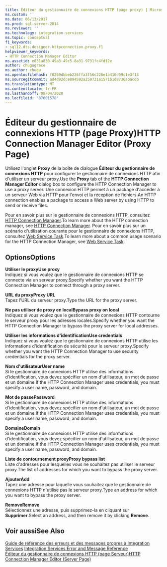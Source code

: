 ```yaml
---
title: Éditeur du gestionnaire de connexions HTTP (page proxy) | Microsoft Docs
ms.custom: ''
ms.date: 06/13/2017
ms.prod: sql-server-2014
ms.reviewer: ''
ms.technology: integration-services
ms.topic: conceptual
f1_keywords:
- sql12.dts.designer.httpconnection.proxy.f1
helpviewer_keywords:
- HTTP Connection Manager Editor
ms.assetid: e831a830-49a3-49c5-8a31-9731fc4fd12e
author: chugugrace
ms.author: chugu
ms.openlocfilehash: f8269dbbeb226ffa3f56c226e1a416d99c1e3f13
ms.sourcegitcommit: ad4d92dce894592a259721a1571b1d8736abacdb
ms.translationtype: MT
ms.contentlocale: fr-FR
ms.lasthandoff: 08/04/2020
ms.locfileid: "87601578"
---
```

# <a name="http-connection-manager-editor-proxy-page"></a><span data-ttu-id="bdad3-102">Éditeur du gestionnaire de connexions HTTP (page Proxy)</span><span class="sxs-lookup"><span data-stu-id="bdad3-102">HTTP Connection Manager Editor (Proxy Page)</span></span>
  <span data-ttu-id="bdad3-103">Utilisez l'onglet **Proxy** de la boîte de dialogue **Éditeur du gestionnaire de connexions HTTP** pour configurer le gestionnaire de connexions HTTP afin d'utiliser un serveur proxy.</span><span class="sxs-lookup"><span data-stu-id="bdad3-103">Use the **Proxy** tab of the **HTTP Connection Manager Editor** dialog box to configure the HTTP Connection Manager to use a proxy server.</span></span> <span data-ttu-id="bdad3-104">Une connexion HTTP permet à un package d'accéder à un serveur Web via HTTP pour l'envoi et la réception de fichiers.</span><span class="sxs-lookup"><span data-stu-id="bdad3-104">An HTTP connection enables a package to access a Web server by using HTTP to send or receive files.</span></span>  
  
 <span data-ttu-id="bdad3-105">Pour en savoir plus sur le gestionnaire de connexions HTTP, consultez [HTTP Connection Manager](connection-manager/http-connection-manager.md).</span><span class="sxs-lookup"><span data-stu-id="bdad3-105">To learn more about the HTTP connection manager, see [HTTP Connection Manager](connection-manager/http-connection-manager.md).</span></span> <span data-ttu-id="bdad3-106">Pour en savoir plus sur un scénario d'utilisation courante pour le gestionnaire de connexions HTTP, consultez [Web Service Task](control-flow/web-service-task.md).</span><span class="sxs-lookup"><span data-stu-id="bdad3-106">To learn more about a common usage scenario for the HTTP Connection Manager, see [Web Service Task](control-flow/web-service-task.md).</span></span>  
  
## <a name="options"></a><span data-ttu-id="bdad3-107">Options</span><span class="sxs-lookup"><span data-stu-id="bdad3-107">Options</span></span>  
 <span data-ttu-id="bdad3-108">**Utiliser le proxy**</span><span class="sxs-lookup"><span data-stu-id="bdad3-108">**Use proxy**</span></span>  
 <span data-ttu-id="bdad3-109">Indiquez si vous voulez que le gestionnaire de connexions HTTP se connecte via un serveur proxy.</span><span class="sxs-lookup"><span data-stu-id="bdad3-109">Specify whether you want the HTTP Connection Manager to connect through a proxy server.</span></span>  
  
 <span data-ttu-id="bdad3-110">**URL du proxy**</span><span class="sxs-lookup"><span data-stu-id="bdad3-110">**Proxy URL**</span></span>  
 <span data-ttu-id="bdad3-111">Tapez l'URL du serveur proxy.</span><span class="sxs-lookup"><span data-stu-id="bdad3-111">Type the URL for the proxy server.</span></span>  
  
 <span data-ttu-id="bdad3-112">**Ne pas utiliser de proxy en local**</span><span class="sxs-lookup"><span data-stu-id="bdad3-112">**Bypass proxy on local**</span></span>  
 <span data-ttu-id="bdad3-113">Indiquez si vous voulez que le gestionnaire de connexions HTTP contourne le serveur proxy pour les adresses locales.</span><span class="sxs-lookup"><span data-stu-id="bdad3-113">Specify whether you want the HTTP Connection Manager to bypass the proxy server for local addresses.</span></span>  
  
 <span data-ttu-id="bdad3-114">**Utiliser les informations d'identification**</span><span class="sxs-lookup"><span data-stu-id="bdad3-114">**Use credentials**</span></span>  
 <span data-ttu-id="bdad3-115">Indiquez si vous voulez que le gestionnaire de connexions HTTP utilise les informations d'identification de sécurité pour le serveur proxy.</span><span class="sxs-lookup"><span data-stu-id="bdad3-115">Specify whether you want the HTTP Connection Manager to use security credentials for the proxy server.</span></span>  
  
 <span data-ttu-id="bdad3-116">**Nom d'utilisateur**</span><span class="sxs-lookup"><span data-stu-id="bdad3-116">**User name**</span></span>  
 <span data-ttu-id="bdad3-117">Si le gestionnaire de connexions HTTP utilise des informations d'identification, vous devez spécifier un nom d'utilisateur, un mot de passe et un domaine.</span><span class="sxs-lookup"><span data-stu-id="bdad3-117">If the HTTP Connection Manager uses credentials, you must specify a user name, password, and domain.</span></span>  
  
 <span data-ttu-id="bdad3-118">**Mot de passe**</span><span class="sxs-lookup"><span data-stu-id="bdad3-118">**Password**</span></span>  
 <span data-ttu-id="bdad3-119">Si le gestionnaire de connexions HTTP utilise des informations d'identification, vous devez spécifier un nom d'utilisateur, un mot de passe et un domaine.</span><span class="sxs-lookup"><span data-stu-id="bdad3-119">If the HTTP Connection Manager uses credentials, you must specify a user name, password, and domain.</span></span>  
  
 <span data-ttu-id="bdad3-120">**Domaine**</span><span class="sxs-lookup"><span data-stu-id="bdad3-120">**Domain**</span></span>  
 <span data-ttu-id="bdad3-121">Si le gestionnaire de connexions HTTP utilise des informations d'identification, vous devez spécifier un nom d'utilisateur, un mot de passe et un domaine.</span><span class="sxs-lookup"><span data-stu-id="bdad3-121">If the HTTP Connection Manager uses credentials, you must specify a user name, password, and domain.</span></span>  
  
 <span data-ttu-id="bdad3-122">**Liste de contournement proxy**</span><span class="sxs-lookup"><span data-stu-id="bdad3-122">**Proxy bypass list**</span></span>  
 <span data-ttu-id="bdad3-123">Liste d'adresses pour lesquelles vous ne souhaitez pas utiliser le serveur proxy.</span><span class="sxs-lookup"><span data-stu-id="bdad3-123">The list of addresses for which  you want to bypass the proxy server.</span></span>  
  
 <span data-ttu-id="bdad3-124">**Ajouter**</span><span class="sxs-lookup"><span data-stu-id="bdad3-124">**Add**</span></span>  
 <span data-ttu-id="bdad3-125">Tapez une adresse pour laquelle vous souhaitez que le gestionnaire de connexions HTTP n'utilise pas le serveur proxy.</span><span class="sxs-lookup"><span data-stu-id="bdad3-125">Type an address for which you want to bypass the proxy server.</span></span>  
  
 <span data-ttu-id="bdad3-126">**Remove**</span><span class="sxs-lookup"><span data-stu-id="bdad3-126">**Remove**</span></span>  
 <span data-ttu-id="bdad3-127">Sélectionnez une adresse, puis supprimez-la en cliquant sur **Supprimer**.</span><span class="sxs-lookup"><span data-stu-id="bdad3-127">Select an address, and then remove it by clicking **Remove**.</span></span>  
  
## <a name="see-also"></a><span data-ttu-id="bdad3-128">Voir aussi</span><span class="sxs-lookup"><span data-stu-id="bdad3-128">See Also</span></span>  
 <span data-ttu-id="bdad3-129">[Guide de référence des erreurs et des messages propres à Integration Services](../../2014/integration-services/integration-services-error-and-message-reference.md) </span><span class="sxs-lookup"><span data-stu-id="bdad3-129">[Integration Services Error and Message Reference](../../2014/integration-services/integration-services-error-and-message-reference.md) </span></span>  
 [<span data-ttu-id="bdad3-130">Éditeur du gestionnaire de connexions HTTP &#40;page Serveur&#41;</span><span class="sxs-lookup"><span data-stu-id="bdad3-130">HTTP Connection Manager Editor &#40;Server Page&#41;</span></span>](../../2014/integration-services/http-connection-manager-editor-server-page.md)  
  
  

